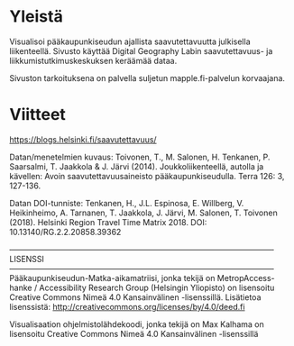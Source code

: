 # Yleistä #

Visualisoi pääkaupunkiseudun ajallista saavutettavuutta julkisella liikenteellä. Sivusto käyttää Digital Geography Labin saavutettavuus- ja liikkumistutkimuskeskuksen keräämää dataa.

Sivuston tarkoituksena on palvella suljetun mapple.fi-palvelun korvaajana.

# Viitteet #

https://blogs.helsinki.fi/saavutettavuus/

Datan/menetelmien kuvaus: Toivonen, T., M. Salonen, H. Tenkanen, P. Saarsalmi, T. Jaakkola & J. Järvi (2014). Joukkoliikenteellä, autolla ja kävellen: Avoin saavutettavuusaineisto pääkaupunkiseudulla. Terra 126: 3, 127-136.

Datan DOI-tunniste:
Tenkanen, H., J.L. Espinosa, E. Willberg, V. Heikinheimo, A. Tarnanen, T. Jaakkola, J. Järvi, M. Salonen, T. Toivonen (2018). Helsinki Region Travel Time Matrix 2018. DOI: 10.13140/RG.2.2.20858.39362

—————————————————————————————————–
LISENSSI
—————————————————————————————————–
Pääkaupunkiseudun-Matka-aikamatriisi, jonka tekijä on MetropAccess-hanke / Accessibility Research Group (Helsingin Yliopisto) on lisensoitu Creative Commons Nimeä 4.0 Kansainvälinen -lisenssillä. Lisätietoa lisenssistä: http://creativecommons.org/licenses/by/4.0/deed.fi


Visualisaation ohjelmistolähdekoodi, jonka tekijä on Max Kalhama on lisensoitu Creative Commons Nimeä 4.0 Kansainvälinen -lisenssillä
